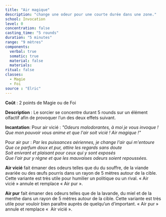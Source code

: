 ```yaml
---
title: "Air magique"
description: "change une odeur pour une courte durée dans une zone."
school: Invocation
level: 0
concentration: false
casting_time: "5 rounds"
duration: "5 minutes"
range: "9 mètres"
components:
  verbal: true
  somatic: true
  material: false
  materials:
ritual: false
classes:
  - Magie
  - Foi
source : "Elric"
---
```

**Coût** : 2 points de Magie ou de Foi  

**Description** : Le sorcier se concentre durant 5 rounds sur un élément olfactif afin de provoquer l’un des deux effets suivant.  

**Incantation**: Pour air vicié : *"Odeurs malodorantes, à moi je vous invoque ! Que mon pouvoir vous anime et que l'air soit vicié ! Air magique !"*  

Pour air pur : *Par les puissances aériennes, je change l'air qui m'entoure*   
*Que ce parfum doux et pur, attire les regards sans doute*   
*Soit enivrant et plaisant pour ceux qui y sont exposés*   
*Que l'air pur y règne et que les mauvaises odeurs soient repoussées.*   

**Air vicié** fait émaner des odeurs telles que du du souffre, de la viande avariée ou des œufs pourris dans un rayon de 5 mètres autour de la cible. Cette variante est très utile pour humilier un politique ou un rival. « Air vicié » annule et remplace « Air pur ».    


**Air pur** fait émaner des odeurs telles que de la lavande, du miel et de la menthe dans un rayon de 5 mètres autour de la cible. Cette variante est très utile pour vouloir bien paraître auprès de quelqu’un d’important. « Air pur » annule et remplace «  Air vicié ».     
